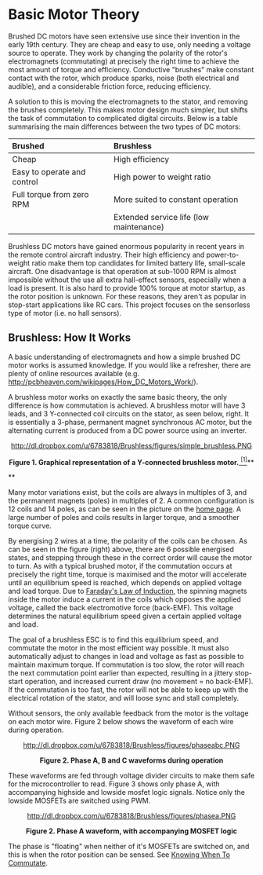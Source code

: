 # Basic Motor Theory #

Brushed DC motors have seen extensive use since their invention in the early 19th century. They are cheap and easy to use, only needing a voltage source to operate. They work by changing the polarity of the rotor's electromagnets (commutating) at precisely the right time to achieve the most amount of torque and efficiency. Conductive "brushes" make constant contact with the rotor, which produce sparks, noise (both electrical and audible), and a considerable friction force, reducing efficiency.

A solution to this is moving the electromagnets to the stator, and removing the brushes completely. This makes motor design much simpler, but shifts the task of commutation to complicated digital circuits. Below is a table summarising the main differences between the two types of DC motors:

| **Brushed** | **Brushless** |
|:------------|:--------------|
| Cheap       | High efficiency |
| Easy to operate and control | High power to weight ratio |
| Full torque from zero RPM | More suited to constant operation |
|             | Extended service life (low maintenance) |

Brushless DC motors have gained enormous popularity in recent years in the remote control aircraft industry. Their high efficiency and power-to-weight ratio make them top candidates for limited battery life, small-scale aircraft. One disadvantage is that operation at sub-1000 RPM is almost impossible without the use all extra hall-effect sensors, especially when a load is present. It is also hard to provide 100% torque at motor startup, as the rotor position is unknown. For these reasons, they aren't as popular in stop-start applications like RC cars. This project focuses on the sensorless type of motor (i.e. no hall sensors).

## Brushless: How It Works ##
A basic understanding of electromagnets and how a simple brushed DC motor works is assumed knowledge. If you would like a refresher, there are plenty of online resources available (e.g. http://pcbheaven.com/wikipages/How_DC_Motors_Work/).

A brushless motor works on exactly the same basic theory, the only difference is how commutation is achieved. A brushless motor will have 3 leads, and 3 Y-connected coil circuits on the stator, as seen below, right. It is essentially a 3-phase, permanent magnet synchronous AC motor, but the alternating current is produced from a DC power source using an inverter.

<p align='center'>
<a href='http://dl.dropbox.com/u/6783818/Brushless/figures/simple_brushless.PNG'>http://dl.dropbox.com/u/6783818/Brushless/figures/simple_brushless.PNG</a>
</p>
<p align='center'>
<b>Figure 1. Graphical representation of a Y-connected brushless motor.</b><a href='https://code.google.com/p/qut-brushless-controller/wiki/references'> <sup>[1]</sup></a>**</p>**

Many motor variations exist, but the coils are always in multiples of 3, and the permanent magnets (poles) in multiples of 2. A common configuration is 12 coils and 14 poles, as can be seen in the picture on the [home page](home.md). A large number of poles and coils results in larger torque, and a smoother torque curve.

By energising 2 wires at a time, the polarity of the coils can be chosen. As can be seen in the figure (right) above, there are 6 possible energised states, and stepping through these in the correct order will cause the motor to turn. As with a typical brushed motor, if the commutation occurs at precisely the right time, torque is maximised and the motor will accelerate until an equilibrium speed is reached, which depends on applied voltage and load torque. Due to [Faraday's Law of Induction](http://en.wikipedia.org/wiki/Faraday's_law_of_induction), the spinning magnets inside the motor induce a current in the coils which opposes the applied voltage, called the back electromotive force (back-EMF). This voltage determines the natural equilibrium speed given a certain applied voltage and load.

The goal of a brushless ESC is to find this equilibrium speed, and commutate the motor in the most efficient way possible. It must also automatically adjust to changes in load and voltage as fast as possible to maintain maximum torque. If commutation is too slow, the rotor will reach the next commutation point earlier than expected, resulting in a jittery stop-start operation, and increased current draw (no movement = no back-EMF). If the commutation is too fast, the rotor will not be able to keep up with the electrical rotation of the stator, and will loose sync and stall completely.

Without sensors, the only available feedback from the motor is the voltage on each motor wire. Figure 2 below shows the waveform of each wire during operation.

<p align='center'>
<a href='http://dl.dropbox.com/u/6783818/Brushless/figures/phaseabc.PNG'>http://dl.dropbox.com/u/6783818/Brushless/figures/phaseabc.PNG</a>
</p>
<p align='center'>
<b>Figure 2. Phase A, B and C waveforms during operation</b>
</p>

These waveforms are fed through voltage divider circuits to make them safe for the microcontroller to read. Figure 3 shows only phase A, with accompanying highside and lowside mosfet logic signals. Notice only the lowside MOSFETs are switched using PWM.

<p align='center'>
<a href='http://dl.dropbox.com/u/6783818/Brushless/figures/phasea.PNG'>http://dl.dropbox.com/u/6783818/Brushless/figures/phasea.PNG</a>
</p>
<p align='center'>
<b>Figure 2. Phase A waveform, with accompanying MOSFET logic</b>
</p>

The phase is "floating" when neither of it's MOSFETs are switched on, and this is when the rotor position can be sensed. See [Knowing When To Commutate](zerocrossing.md).